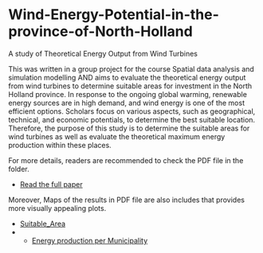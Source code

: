 # Wind-Energy-Potential-in-the-province-of-North-Holland
A study of Theoretical Energy Output from Wind Turbines

This was written in a group project for the course Spatial data analysis and simulation modelling AND aims to evaluate the theoretical energy output from wind turbines to determine suitable areas for investment in the North Holland province. In response to the ongoing global warming, renewable energy sources are in high demand, and wind energy is one of the most efficient options. Scholars focus on various aspects, such as geographical, technical, and economic potentials, to determine the best suitable location. Therefore, the purpose of this study is to determine the suitable areas for wind turbines as well as evaluate the theoretical maximum energy production within these places.

For more details, readers are recommended to check the PDF file in the folder.
 - [Read the full paper](https://github.com/HassanAli99/Wind-Energy-Potential-in-the-province-of-North-Holland/blob/main/Wind_Energy_in_North_Holland.pdf)

Moreover, Maps of the results in PDF file are also includes that provides more visually appealing plots.
- [Suitable_Area](https://github.com/HassanAli99/Wind-Energy-Potential-in-the-province-of-North-Holland/blob/main/Suitable_Area.pdf)
- - [Energy production per Municipality]([https://github.com/HassanAli99/Wind-Energy-Potential-in-the-province-of-North-Holland/blob/main/Suitable_Area.pdf](https://github.com/HassanAli99/Wind-Energy-Potential-in-the-province-of-North-Holland/blob/main/Energy%20Production%20per%20municipality.pdf))

